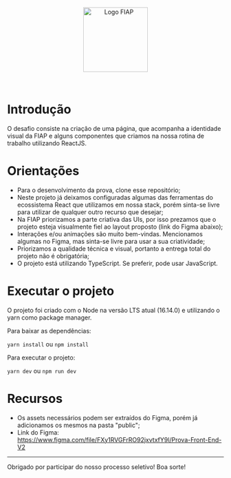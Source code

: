 
<br>
<p align="center">
  <a href="http://www.fiap.com.br">
  <img src="https://www2.fiap.com.br/updown/fiap/logo/logo-fiap.svg" alt="Logo FIAP" width="150px"/>
  </a>
</p>

<br>

# Introdução

O desafio consiste na criação de uma página, que acompanha a identidade visual da FIAP e alguns componentes que criamos na nossa rotina de trabalho utilizando ReactJS.

# Orientações
- Para o desenvolvimento da prova, clone esse repositório;
- Neste projeto já deixamos configuradas algumas das ferramentas do ecossistema React que utilizamos em nossa stack, porém sinta-se livre para utilizar de qualquer outro recurso que desejar;
- Na FIAP priorizamos a parte criativa das UIs, por isso prezamos que o projeto esteja visualmente fiel ao layout proposto (link do Figma abaixo);
- Interações e/ou animações são muito bem-vindas. Mencionamos algumas no Figma, mas sinta-se livre para usar a sua criatividade;
- Priorizamos a qualidade técnica e visual, portanto a entrega total do projeto não é obrigatória;
- O projeto está utilizando TypeScript. Se preferir, pode usar JavaScript.

# Executar o projeto
O projeto foi criado com o Node na versão LTS atual (16.14.0) e utilizando o yarn como package manager.

Para baixar as dependências:

`yarn install` ou `npm install`

Para executar o projeto:

`yarn dev` ou `npm run dev`

# Recursos
- Os assets necessários podem ser extraídos do Figma, porém já adicionamos os mesmos na pasta "public";
- Link do Figma: https://www.figma.com/file/FXy1RVGFrRO92jxvtxfY9l/Prova-Front-End-V2

---
Obrigado por participar do nosso processo seletivo!
Boa sorte!
